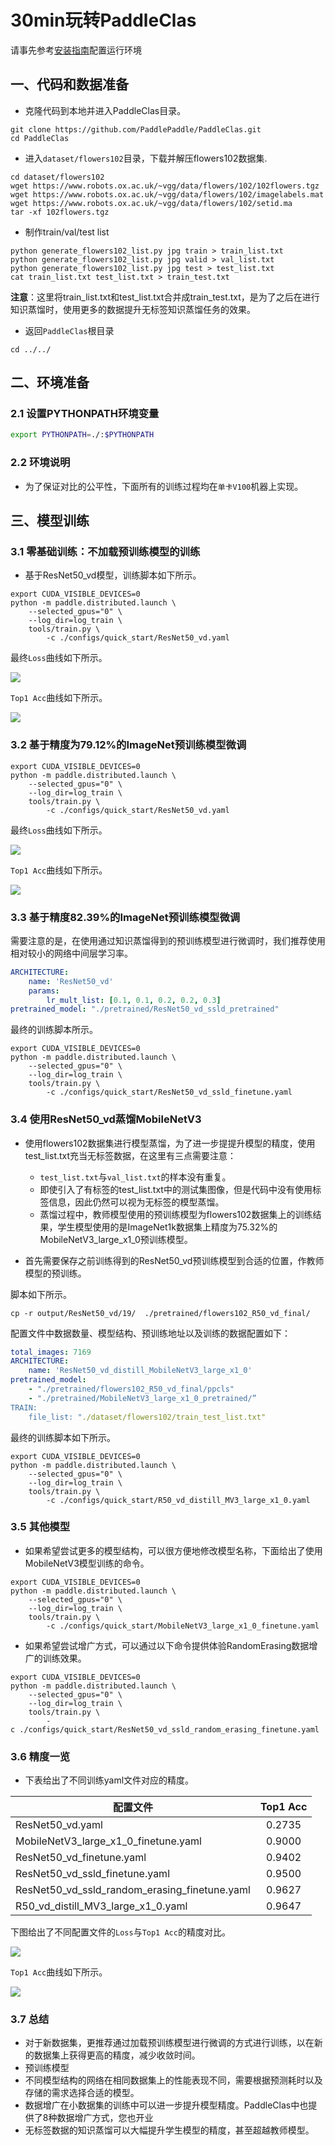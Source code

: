 # 30min玩转PaddleClas

请事先参考[安装指南](install.md)配置运行环境


## 一、代码和数据准备

* 克隆代码到本地并进入PaddleClas目录。

```
git clone https://github.com/PaddlePaddle/PaddleClas.git
cd PaddleClas
```

* 进入`dataset/flowers102`目录，下载并解压flowers102数据集.

```shell
cd dataset/flowers102
wget https://www.robots.ox.ac.uk/~vgg/data/flowers/102/102flowers.tgz
wget https://www.robots.ox.ac.uk/~vgg/data/flowers/102/imagelabels.mat
wget https://www.robots.ox.ac.uk/~vgg/data/flowers/102/setid.ma
tar -xf 102flowers.tgz
```

* 制作train/val/test list

```shell
python generate_flowers102_list.py jpg train > train_list.txt
python generate_flowers102_list.py jpg valid > val_list.txt
python generate_flowers102_list.py jpg test > test_list.txt
cat train_list.txt test_list.txt > train_test.txt
```

**注意**：这里将train_list.txt和test_list.txt合并成train_test.txt，是为了之后在进行知识蒸馏时，使用更多的数据提升无标签知识蒸馏任务的效果。


* 返回`PaddleClas`根目录

```
cd ../../
```

## 二、环境准备

### 2.1 设置PYTHONPATH环境变量

```bash
export PYTHONPATH=./:$PYTHONPATH
```

### 2.2 环境说明

* 为了保证对比的公平性，下面所有的训练过程均在`单卡V100`机器上实现。


## 三、模型训练


### 3.1 零基础训练：不加载预训练模型的训练

* 基于ResNet50_vd模型，训练脚本如下所示。

```shell
export CUDA_VISIBLE_DEVICES=0
python -m paddle.distributed.launch \  
    --selected_gpus="0" \  
    --log_dir=log_train \  
    tools/train.py \  
        -c ./configs/quick_start/ResNet50_vd.yaml

```

最终`Loss`曲线如下所示。

![](../../images/quick_start/r50_vd_loss.png)

`Top1 Acc`曲线如下所示。

![](../../images/quick_start/r50_vd_acc.png)


### 3.2 基于精度为79.12\%的ImageNet预训练模型微调


```shell
export CUDA_VISIBLE_DEVICES=0
python -m paddle.distributed.launch \  
    --selected_gpus="0" \  
    --log_dir=log_train \  
    tools/train.py \  
        -c ./configs/quick_start/ResNet50_vd.yaml

```

最终`Loss`曲线如下所示。

![](../../images/quick_start/r50_vd_pretrained_loss.png)

`Top1 Acc`曲线如下所示。

![](../../images/quick_start/r50_vd_pretrained_acc.png)


### 3.3 基于精度82.39\%的ImageNet预训练模型微调


需要注意的是，在使用通过知识蒸馏得到的预训练模型进行微调时，我们推荐使用相对较小的网络中间层学习率。


```yaml
ARCHITECTURE:
    name: 'ResNet50_vd'
    params:
        lr_mult_list: [0.1, 0.1, 0.2, 0.2, 0.3]
pretrained_model: "./pretrained/ResNet50_vd_ssld_pretrained"
```


最终的训练脚本所示。
```shell
export CUDA_VISIBLE_DEVICES=0
python -m paddle.distributed.launch \  
    --selected_gpus="0" \  
    --log_dir=log_train \  
    tools/train.py \  
        -c ./configs/quick_start/ResNet50_vd_ssld_finetune.yaml
```

### 3.4 使用ResNet50_vd蒸馏MobileNetV3

* 使用flowers102数据集进行模型蒸馏，为了进一步提提升模型的精度，使用test_list.txt充当无标签数据，在这里有三点需要注意：
    * `test_list.txt`与`val_list.txt`的样本没有重复。
    * 即使引入了有标签的test_list.txt中的测试集图像，但是代码中没有使用标签信息，因此仍然可以视为无标签的模型蒸馏。
    * 蒸馏过程中，教师模型使用的预训练模型为flowers102数据集上的训练结果，学生模型使用的是ImageNet1k数据集上精度为75.32\%的MobileNetV3_large_x1_0预训练模型。

* 首先需要保存之前训练得到的ResNet50_vd预训练模型到合适的位置，作教师模型的预训练。

脚本如下所示。

```shell
cp -r output/ResNet50_vd/19/  ./pretrained/flowers102_R50_vd_final/
```


配置文件中数据数量、模型结构、预训练地址以及训练的数据配置如下：

```yaml
total_images: 7169
ARCHITECTURE:
    name: 'ResNet50_vd_distill_MobileNetV3_large_x1_0'
pretrained_model:
    - "./pretrained/flowers102_R50_vd_final/ppcls"
    - "./pretrained/MobileNetV3_large_x1_0_pretrained/”
TRAIN:
    file_list: "./dataset/flowers102/train_test_list.txt"
```

最终的训练脚本如下所示。

```shell
export CUDA_VISIBLE_DEVICES=0
python -m paddle.distributed.launch \  
    --selected_gpus="0" \  
    --log_dir=log_train \  
    tools/train.py \  
        -c ./configs/quick_start/R50_vd_distill_MV3_large_x1_0.yaml

```


### 3.5 其他模型

* 如果希望尝试更多的模型结构，可以很方便地修改模型名称，下面给出了使用MobileNetV3模型训练的命令。

```shell
export CUDA_VISIBLE_DEVICES=0
python -m paddle.distributed.launch \  
    --selected_gpus="0" \  
    --log_dir=log_train \  
    tools/train.py \  
        -c ./configs/quick_start/MobileNetV3_large_x1_0_finetune.yaml

```

* 如果希望尝试增广方式，可以通过以下命令提供体验RandomErasing数据增广的训练效果。

```shell
export CUDA_VISIBLE_DEVICES=0
python -m paddle.distributed.launch \  
    --selected_gpus="0" \  
    --log_dir=log_train \  
    tools/train.py \  
        -c ./configs/quick_start/ResNet50_vd_ssld_random_erasing_finetune.yaml
```



### 3.6 精度一览

* 下表给出了不同训练yaml文件对应的精度。

|配置文件 | Top1 Acc |
|- |:-: |
| ResNet50_vd.yaml | 0.2735 |
| MobileNetV3_large_x1_0_finetune.yaml | 0.9000 |
| ResNet50_vd_finetune.yaml | 0.9402 |
| ResNet50_vd_ssld_finetune.yaml | 0.9500 |
| ResNet50_vd_ssld_random_erasing_finetune.yaml | 0.9627 |
| R50_vd_distill_MV3_large_x1_0.yaml | 0.9647 |


下图给出了不同配置文件的`Loss`与`Top1 Acc`的精度对比。


![](../../images/quick_start/all_loss.png)

`Top1 Acc`曲线如下所示。

![](../../images/quick_start/all_acc.png)


### 3.7 总结

* 对于新数据集，更推荐通过加载预训练模型进行微调的方式进行训练，以在新的数据集上获得更高的精度，减少收敛时间。
* 预训练模型
* 不同模型结构的网络在相同数据集上的性能表现不同，需要根据预测耗时以及存储的需求选择合适的模型。
* 数据增广在小数据集的训练中可以进一步提升模型精度。PaddleClas中也提供了8种数据增广方式，您也开业
* 无标签数据的知识蒸馏可以大幅提升学生模型的精度，甚至超越教师模型。
